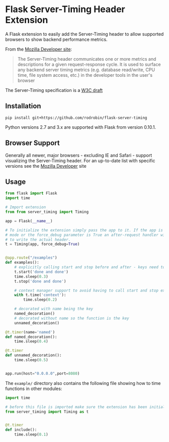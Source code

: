 # Flask Server-Timing Header Extension

A Flask extension to easily add the Server-Timing header to allow supported browsers to show backend performance metrics.

From the [Mozilla Developer site](https://developer.mozilla.org/en-US/docs/Web/HTTP/Headers/Server-Timing):

> The Server-Timing header communicates one or more metrics and descriptions for a given request-response cycle. It is used to surface any backend server timing metrics (e.g. database read/write, CPU time, file system access, etc.) in the developer tools in the user's browser


The Server-Timing specification is a [W3C draft](https://www.w3.org/TR/server-timing)

## Installation

```
pip install git+https://github.com/rodrobin/flask-server-timing
```

Python versions 2.7 and 3.x are supported with Flask from version 0.10.1.

## Browser Support

Generally all newer, major browsers - excluding IE and Safari - support visualizing the Server-Timing header. For an up-to-date list with specific versions see the [Mozilla Developer](https://developer.mozilla.org/en-US/docs/Web/HTTP/Headers/Server-Timing#Browser_compatibility) site

## Usage

```python
from flask import Flask
import time

# Import extension
from from server_timing import Timing

app = Flask(__name__)

# To initialize the extension simply pass the app to it. If the app is in debug
# mode or the force_debug parameter is True an after-request handler will be added
# to write the actual header.
t = Timing(app, force_debug=True)


@app.route("/examples")
def examples():
    # explicitly calling start and stop before and after - keys need to be identical
    t.start('done and done')
    time.sleep(0.3)
    t.stop('done and done')

    # context manager support to avoid having to call start and stop explicitly
    with t.time('context'):
        time.sleep(0.2)

    # decorated with name being the key
    named_decoration()
    # decorated without name so the function is the key
    unnamed_decoration()

@t.timer(name='named')
def named_decoration():
    time.sleep(0.4)

@t.timer
def unnamed_decoration():
    time.sleep(0.5)


app.run(host="0.0.0.0",port=8080)
```

The `example/` directory also contains the following file showing how to time functions in other modules:

```python
import time

# before this file is imported make sure the extension has been initialized with the Flask app
from server_timing import Timing as t


@t.timer
def include():
    time.sleep(0.1)
```
